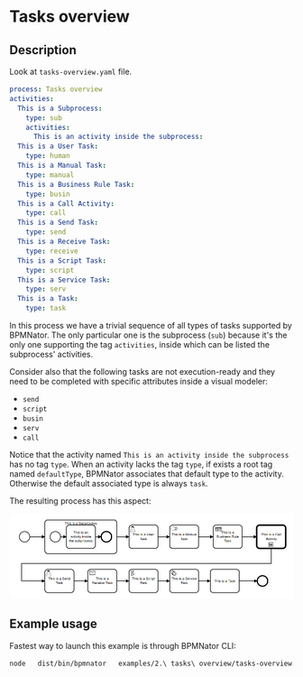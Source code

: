 # Tasks overview

## Description

Look at `tasks-overview.yaml` file.

```YAML
process: Tasks overview
activities:
  This is a Subprocess:
    type: sub
    activities:
      This is an activity inside the subprocess:
  This is a User Task:
    type: human
  This is a Manual Task:
    type: manual
  This is a Business Rule Task:
    type: busin
  This is a Call Activity:
    type: call
  This is a Send Task:
    type: send
  This is a Receive Task:
    type: receive
  This is a Script Task:
    type: script
  This is a Service Task:
    type: serv
  This is a Task:
    type: task
```

In this process we have a trivial sequence of all types of tasks supported by BPMNator. The only particular one is the subprocess (`sub`) because it's the only one supporting the tag `activities`, inside which can be listed the subprocess' activities.

Consider also that the following tasks are not execution-ready and they need to be completed with specific attributes inside a visual modeler:

- `send`
- `script`
- `busin`
- `serv`
- `call`

Notice that the activity named `This is an activity inside the subprocess` has no tag `type`. When an activity lacks the tag `type`, if exists a root tag named `defaultType`, BPMNator associates that default type to the activity. Otherwise the default associated type is always `task`.

The resulting process has this aspect:

![Tasks overview](tasks-overview.png?raw=true)

## Example usage
Fastest way to launch this example is through BPMNator CLI:

```BASH
node   dist/bin/bpmnator   examples/2.\ tasks\ overview/tasks-overview.yaml   examples/2.\ tasks\ overview/tasks-overview.bpmn
```